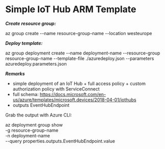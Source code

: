 # Simple IoT Hub ARM Template

***Create resource group:***

az group create --name resource-group-name --location westeurope

***Deploy template:***

az group deployment create --name deployment-name --resource-group resource-group-name --template-file ./azuredeploy.json --parameters azuredeploy.parameters.json

***Remarks***

- simple deployment of an IoT Hub + full access policy + custom authorization policy with ServiceConnect
- full schema: https://docs.microsoft.com/en-us/azure/templates/microsoft.devices/2018-04-01/iothubs
- outputs EventHubEndpoint

Grab the output with Azure CLI:

az deployment group show \
  -g resource-group-name \
  -n deployment-name \
  --query properties.outputs.EventHubEndpoint.value
